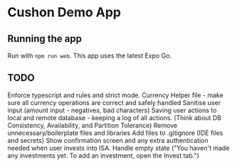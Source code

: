 # Cushon Demo App

## Running the app

Run with `npm run web`. This app uses the latest Expo Go.

## TODO

Enforce typescript and rules and strict mode.
Currency Helper file - make sure all currency operations are correct and safely handled
Sanitise user input (amount input - negatives, bad characters)
Saving user actions to local and remote database - keeping a log of all actions.
(Think about DB Consistency, Availability, and Partition Tolerance)
Remove unnecessary/boilerplate files and libraries
Add files to .gitignore (IDE files and secrets)
Show confirmation screen and any extra authentication needed when user invests into ISA.
Handle empty state ("You haven't made any investments yet. To add an investment, open the Invest tab.")
